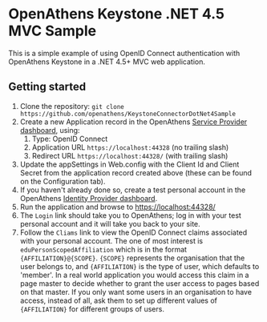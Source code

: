 ﻿# OpenAthens Keystone .NET 4.5 MVC Sample
This is a simple example of using OpenID Connect authentication with OpenAthens Keystone in a .NET 4.5+ MVC web application.

## Getting started
1. Clone the repository: `git clone https://github.com/openathens/KeystoneConnectorDotNet4Sample`
1. Create a new Application record in the OpenAthens [Service Provider dashboard](https://sp.openathens.net/), using:
   1. Type: OpenID Connect
   1. Application URL `https://localhost:44328` (no trailing slash)
   1. Redirect URL `https://localhost:44328/` (with trailing slash)
1. Update the appSettings in Web.config with the Client Id and Client Secret from the application record created above
 (these can be found on the Configuration tab).
1. If you haven't already done so, create a test personal account in the OpenAthens
 [Identity Provider dashboard](https://admin.openathens.net/).
1. Run the application and browse to [https://localhost:44328/](https://localhost:44328/)
1. The `Login` link should take you to OpenAthens; log in with your test personal account and it will take you back to
 your site.
1. Follow the `Cliams` link to view the OpenID Connect claims associated with your personal account. The one of most
 interest is `eduPersonScopedAffiliation` which is in the format `{AFFILIATION}@{SCOPE}`. `{SCOPE}` represents the 
 organisation that the user belongs to, and `{AFFILIATION}` is the type of user, which defaults to 'member'. In a real 
 world application you would access this claim in a page master to decide whether to grant the user access to pages
 based on that master. If you only want some users in an organisation to have access, instead of all, ask them to set up
 different values of `{AFFILIATION}` for different groups of users.

